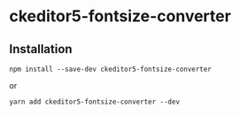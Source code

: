 ckeditor5-fontsize-converter
============================

Installation
------------
```console
npm install --save-dev ckeditor5-fontsize-converter
```
or
```console
yarn add ckeditor5-fontsize-converter --dev
```
